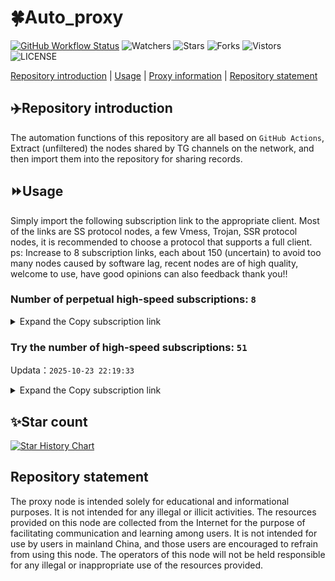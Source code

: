 # 🍀Auto_proxy
[![GitHub Workflow Status](https://img.shields.io/github/actions/workflow/status/PangTouY00/Auto_proxy/main.yml?branch=main)](https://github.com/PangTouY00/Auto_proxy/actions/workflows/main.yml?branch=main) 
![Watchers](https://img.shields.io/github/watchers/w1770946466/Auto_proxy) ![Stars](https://img.shields.io/github/stars/PangTouY00/Auto_proxy) ![Forks](https://img.shields.io/github/forks/w1770946466/Auto_proxy) ![Vistors](https://visitor-badge.laobi.icu/badge?page_id=PangTouY00.Auto_proxy) ![LICENSE](https://img.shields.io/badge/license-CC%20BY--SA%204.0-green.svg)

[Repository introduction](https://github.com/PangTouY00/Auto_proxy#Repositoryintroduction) | [Usage](https://github.com/PangTouY00/Auto_proxy#Usage) | [Proxy information](https://github.com/PangTouY00/Auto_proxy#Proxyinformation) | [Repository statement](https://github.com/PangTouY00/Auto_proxy#Repositorystatement)

## ✈️Repository introduction
The automation functions of this repository are all based on `GitHub Actions`,
Extract (unfiltered) the nodes shared by TG channels on the network, and then import them into the repository for sharing records.

## ⏩Usage
Simply import the following subscription link to the appropriate client. Most of the links are SS protocol nodes, a few Vmess, Trojan, SSR protocol nodes, it is recommended to choose a protocol that supports a full client.
ps: Increase to 8 subscription links, each about 150 (uncertain) to avoid too many nodes caused by software lag, recent nodes are of high quality, welcome to use, have good opinions can also feedback thank you!!

### Number of perpetual high-speed subscriptions: `8`

<details>
  <summary>Expand the Copy subscription link</summary>

  
- [Multiprotocol Base64 encoding](https://raw.githubusercontent.com/PangTouY00/Auto_proxy/main/Long_term_subscription1)
`https://raw.githubusercontent.com/PangTouY00/Auto_proxy/main/Long_term_subscription_num`
`Total number of merge nodes: 302`

- [Multiprotocol Base64 encoding](https://raw.githubusercontent.com/PangTouY00/Auto_proxy/main/Long_term_subscription1)
`https://raw.githubusercontent.com/PangTouY00/Auto_proxy/main/Long_term_subscription1`
`Total number of merge nodes: 38`

- [Multiprotocol Base64 encoding](https://raw.githubusercontent.com/PangTouY00/Auto_proxy/main/Long_term_subscription2)
`https://raw.githubusercontent.com/PangTouY00/Auto_proxy/main/Long_term_subscription2`
`Total number of merge nodes: 38`

- [Multiprotocol Base64 encoding](https://raw.githubusercontent.com/PangTouY00/Auto_proxy/main/Long_term_subscription3)
`https://raw.githubusercontent.com/PangTouY00/Auto_proxy/main/Long_term_subscription3`
`Total number of merge nodes: 38`

- [Multiprotocol Base64 encoding](https://raw.githubusercontent.com/PangTouY00/Auto_proxy/main/Long_term_subscription4)
`https://raw.githubusercontent.com/PangTouY00/Auto_proxy/main/Long_term_subscription4`
`Total number of merge nodes: 38`

- [Multiprotocol Base64 encoding](https://raw.githubusercontent.comPangTouY00/Auto_proxy/main/Long_term_subscription5)
`https://raw.githubusercontent.com/PangTouY00/Auto_proxy/main/Long_term_subscription5`
`Total number of merge nodes: 38`

- [Multiprotocol Base64 encoding](https://raw.githubusercontent.com/PangTouY00/Auto_proxy/main/Long_term_subscription6)
`https://raw.githubusercontent.com/PangTouY00/Auto_proxy/main/Long_term_subscription6`
`Total number of merge nodes: 38`

- [Multiprotocol Base64 encoding](https://raw.githubusercontent.com/PangTouY00/Auto_proxy/main/Long_term_subscription7)
`https://raw.githubusercontent.com/PangTouY00/Auto_proxy/main/Long_term_subscription7`
`Total number of merge nodes: 38`

- [Multiprotocol Base64 encoding](https://raw.githubusercontent.com/PangTouY00/Auto_proxy/main/Long_term_subscription8)
`https://raw.githubusercontent.com/PangTouY00/Auto_proxy/main/Long_term_subscription8`
`Total number of merge nodes: 36`

- [Clash subscription](https://raw.githubusercontent.com/PangTouY00/Auto_proxy/main/Long_term_subscription2.yaml)
`https://raw.githubusercontent.com/PangTouY00/Auto_proxy/main/Long_term_subscription1.yaml`


- [Clash subscription](https://raw.githubusercontent.com/PangTouY00/Auto_proxy/main/Long_term_subscription2.yaml)
`https://raw.githubusercontent.com/PangTouY00/Auto_proxy/main/Long_term_subscription2.yaml`


- [Clash subscription](https://raw.githubusercontent.com/PangTouY00/Auto_proxy/main/Long_term_subscription3.yaml)
`https://raw.githubusercontent.com/PangTouY00/Auto_proxy/main/Long_term_subscription3.yaml`
  
</details>

### Try the number of high-speed subscriptions: `51`
Updata：`2025-10-23 22:19:33`


<details>
  <summary>Expand the Copy subscription link</summary>  












































































































































































































































































































































































































































































































































































































































































































































































































































































































































































































































































































































































































































































































































































































































































































































































































































































































































































































































































































































































































































































































































































































































































































































































































































































































































































































































































































































































































































































































































































































































































































































































































































































































































































































































































































































































































































































































































































































































































































































































































































































































































































































































































































































































































































































































































































































































































































































































































































































































































































































































































































































































































































































































































































































































































































































































































































































































































































































































































































































































































































































































































































































































































































































































































































































































































































































































































































































































































































































































































































































































































































































































































































































































































































































































































































































































































































































































































































































































































































































































































































































































































































































































































































































































































































































































































































































































































































































































































































































































































































































































































































































































































































































































































































































































































































































































































































































































































































































































































































































































































































































































































































































































































































































































































































































































































































































































































































































































































































































































































































































































































































































































































































































































































































































































































































































































































































































































































































































































































































































































































































































































































































































































































































































































































































































































































































































































































































































































































































































































































































































































































































































































































































































































































































































































































































































































































































































































































































































































































































































































































































































































































































































































































































































































































































































































































































































































































































































































































































































































































































































































































































































































































































































































































































































































































































































































































































































































































































































































































































































































































































































































































































































































































































































































































































































































































































































































































































































































































































































































































































































































































































































































































































































































































































































































































































































































































































































































































































































































































































































































































































































































































































































































































































































































































































































































































































































































































































































































































































































































































































































































































































































































































































































































































































































































































































































































































































































































































































































































































































































































































































































































































































































































































































































































































































































































































































































































































































































































































































































































































































































































































































































































































































































































































































































































































































































































































































































































































































































































































































































































































































































































































































































































































































































































































































































































































































































































































































































































































































































































































































































































































































































































































































































































































































































































































































































































































































































































































































































































































































































































































































































































































































































































































































































































































































































































































































































































































































































































































































































































































































































































































































































































































































































































































































































































































































































































































































































































































































































































































































































































































































































































































































































































































































































































































































































































































































































>Trial subscription：
`https://www.56idc.news/api/v1/client/subscribe?token=949b20265b30d41c5a6a4ec36f4ec1c3`




>Trial subscription：
`https://www.ch000zy.com/api/v1/client/subscribe?token=5bbb3834bb86b862633dbaf4ea535e9f`




>Trial subscription：
`https://56idc.news/api/v1/client/subscribe?token=c960f8454a77442bdd81c0cb11e8003d`




>Trial subscription：
`https://gods3.dashicn.buzz/api/v1/client/subscribe?token=59a047bd381b8d9e122762169124b23d`




>Trial subscription：
`https://xxx.yxt999.cn/api/v1/client/subscribe?token=5d5503ff8750e5f2ea8f6cd58a3f52c8`




>Trial subscription：
`https://hjxixi003.xxuux.cn/api/v1/client/subscribe?token=f2c66fd77a9cbcaeb08953ac64bdf5e3`




>Trial subscription：
`https://best.nxxbbf.com/api/v1/client/subscribe?token=bedd84ecd4f9508c73206c2cf1445e21`




>Trial subscription：
`https://vaamx.louwangzhiyu.online/api/v1/client/subscribe?token=aff4c2222924592d980cd07ee24cc179`




>Trial subscription：
`https://dyhaha.xxttx.cn/api/v1/client/subscribe?token=05f387ae74083c24f576fed67967ed95`




>Trial subscription：
`https://dctcc.louwangzhiyu.shop/api/v1/client/subscribe?token=12fe38404a454e0ab7d1a4b7e7fb7ca0`




>Trial subscription：
`https://syhaha.xxttx.cn/api/v1/client/subscribe?token=4cfd58ea6babcd7f3abcfd6e01ca652e`




>Trial subscription：
`http://xxxxyyyy.njdjjxjbcbw.icu/api/v1/client/subscribe?token=7532097cfed044a9c9d4f303be3f3e55`




>Trial subscription：
`https://jshaha.xxssx.cn/api/v1/client/subscribe?token=bc16b722e0fe172e6d3337d8e70278de`




>Trial subscription：
`https://xyjs1.buzz/api/v1/client/subscribe?token=7aebf529c8484625ecabbe075b95c9a3`




>Trial subscription：
`https://tsxspace.com/api/v1/client/subscribe?token=e354e4ea51b20d8dfe42a7f168fcd585`




>Trial subscription：
`https://cfvpn.com/api/v1/client/subscribe?token=e83afd72bbf1024eec17cf7bace97973`




>Trial subscription：
`https://fs.v2rayse.com/share/20251022/ip9hv7cp52.txt`




>Trial subscription：
`https://slianvpn.com/api/v1/client/subscribe?token=c93a20800e6c071f84bb5259158a5572`




>Trial subscription：
`https://hjhaha.xxssx.cn/api/v1/client/subscribe?token=3582e06045867b7c44af808b34696cc0`




>Trial subscription：
`https://xixixi003.hjsbssbsbsbsbs.sbs/api/v1/client/subscribe?token=5a4476c75b6c7e5f2cb838fe77f17cda`




>Trial subscription：
`https://www.louwangzhiyu.org/api/v1/client/subscribe?token=67b577427a22411dcfec4aa77e9b1ef6`




>Trial subscription：
`https://xyjs1.sbs/api/v1/client/subscribe?token=ecfdda40f90272a6b1f6c574478c8578`




>Trial subscription：
`https://dashuai.us/api/v1/client/subscribe?token=46df455cf2e89a4f5774f113647b6651`




>Trial subscription：
`https://x2b.eans.top/api/v1/client/subscribe?token=8d131f8fa5638e751ab64d21253ce361`




>Trial subscription：
`https://gods2.dashicn.buzz/api/v1/client/subscribe?token=90f0723fa8815b15051688013e24737c`




>Trial subscription：
`https://slianvpn.top/api/v1/client/subscribe?token=599638b918c0096058b28f43609f62fc`




>Trial subscription：
`https://xunyungogogo.xyz/api/v1/client/subscribe?token=1c5fad1bf2591551e4339a4c9c24ee9c`




>Trial subscription：
`https://sufujia.top/api/v1/client/subscribe?token=0aafdca37d85c1e132656142f7cd5f71`




>Trial subscription：
`https://dyhaha.xxssx.cn/api/v1/client/subscribe?token=0e6370e416b88e9fae698796ee5492d6`




>Trial subscription：
`https://pro.xmyidc.com/api/v1/client/subscribe?token=309db5a8872365c722c9d6104cf1a1a2`




>Trial subscription：
`https://dyxixi001.xxssx.cn/api/v1/client/subscribe?token=d6c470574294058d382642c872aa4ca2`




>Trial subscription：
`https://hjxixi002.xxttx.cn/api/v1/client/subscribe?token=3d8745ba7207ecbcc2182bd6b863fef4`




>Trial subscription：
`https://syhaha.xxssx.cn/api/v1/client/subscribe?token=e871e5d607e46335da012ccd073cd458`




>Trial subscription：
`https://gods4.dashicn.buzz/api/v1/client/subscribe?token=1f28e9341395cdbbfad691dc8db2500e`




>Trial subscription：
`https://v2.heiu.me/api/v1/client/subscribe?token=eb591ba2a22bf00c023fe9efc74ebde5`




>Trial subscription：
`https://old-v2b.linkedton.com/api/v1/client/subscribe?token=602c6e61c18bb1e2facce66c3697ceb9`




>Trial subscription：
`https://multiserver.multiserveradelshoop.com/api/v1/client/subscribe?token=c5fdea81617b0add3e0239a162fffd47`




>Trial subscription：
`https://kingfisher.top/api/v1/client/subscribe?token=0d98e16c3aa686a520f285d18df9f908`




>Trial subscription：
`https://jshaha.xxttx.cn/api/v1/client/subscribe?token=929763c66002d0653ab143e063b9af1c`




>Trial subscription：
`https://huojian4.top/api/v1/client/subscribe?token=0df57a2ecce7aa926b2f16703306a7dc`




>Trial subscription：
`http://tinnyrick8888.com/api/v1/client/subscribe?token=535e5e56a2ef7fe38cd3d4130dd4aa12`




>Trial subscription：
`https://poiuytrewq.yxt999.cn/api/v1/client/subscribe?token=e7980ca39a25b811a6582dee6a87b357`




>Trial subscription：
`https://a.mayi520.shop/api/v1/client/subscribe?token=bb39316c669d25f8a9903bce21b07c1d`




>Trial subscription：
`http://107.173.31.17/api/v1/client/subscribe?token=885190613bdc6732f507f2c16b93fd99`




>Trial subscription：
`https://dl.vfkum.website/api/v1/client/subscribe?token=d754471b62d8604bbaec1aadf0b7a160`




>Trial subscription：
`https://ylccloud.top/api/v1/client/subscribe?token=89b8a06337797787818f4dcd2d305d60`




>Trial subscription：
`https://xbd.iftballs.com/api/v1/client/subscribe?token=fd10155afa82cf652e40099a243186e3`




>Trial subscription：
`https://tizi8.top/api/v1/client/subscribe?token=c00f759b994c74d703a1a531e3d82374`




>Trial subscription：
`https://yywhale.com/api/v1/client/subscribe?token=811398690766e3060b7a8b6b5bfd4071`




>Trial subscription：
`https://gods1.dashicn.buzz/api/v1/client/subscribe?token=ab066821b172d37766e9a71878f92127`




>Trial subscription：
`https://go.yueyun.de/api/v1/client/subscribe?token=3702bd5e2e6be042f1ed40402942ce41`



</details>

## ✨Star count
[![Star History Chart](https://api.star-history.com/svg?repos=PangTouY00/Auto_proxy&type=Date)](https://star-history.com/#w1770946466/Auto_proxy&Date)



## Repository statement
The proxy node is intended solely for educational and informational purposes. It is not intended for any illegal or illicit activities. The resources provided on this node are collected from the Internet for the purpose of facilitating communication and learning among users. It is not intended for use by users in mainland China, and those users are encouraged to refrain from using this node. The operators of this node will not be held responsible for any illegal or inappropriate use of the resources provided.
